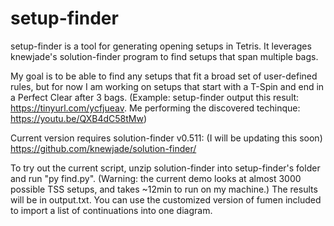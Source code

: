 # setup-finder

setup-finder is a tool for generating opening setups in Tetris. It leverages knewjade's solution-finder program to find setups that span multiple bags.

My goal is to be able to find any setups that fit a broad set of user-defined rules, but for now I am working on setups that start with a T-Spin and end in a Perfect Clear after 3 bags. (Example: setup-finder output this result: https://tinyurl.com/ycfjueav. Me performing the discovered techinque: https://youtu.be/QXB4dC58tMw)

Current version requires solution-finder v0.511: (I will be updating this soon)
https://github.com/knewjade/solution-finder/

To try out the current script, unzip solution-finder into setup-finder's folder and run "py find.py". (Warning: the current demo looks at almost 3000 possible TSS setups, and takes ~12min to run on my machine.) The results will be in output.txt. You can use the customized version of fumen included to import a list of continuations into one diagram.
